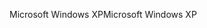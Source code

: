 <span data-ttu-id="b9557-101">Microsoft Windows XP</span><span class="sxs-lookup"><span data-stu-id="b9557-101">Microsoft Windows XP</span></span>